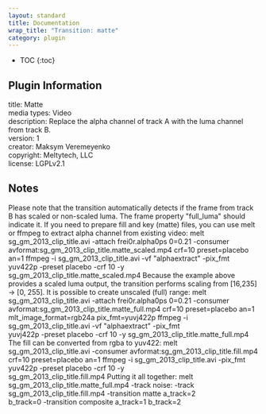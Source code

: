 ```yaml
---
layout: standard
title: Documentation
wrap_title: "Transition: matte"
category: plugin
---
```

* TOC
{:toc}

## Plugin Information

title: Matte  
media types:
Video  
description: Replace the alpha channel of track A with the luma channel from track B.  
version: 1  
creator: Maksym Veremeyenko  
copyright: Meltytech, LLC  
license: LGPLv2.1  

## Notes

Please note that the transition automatically detects if the frame
from track B has scaled or non-scaled luma. The frame property
&quot;full_luma&quot; should indicate it.
If you need to prepare fill and key (matte) files, you can use melt or
ffmpeg to extract alpha channel from existing video:
melt sg_gm_2013_clip_title.avi -attach frei0r.alpha0ps 0=0.21 -consumer \
  avformat:sg_gm_2013_clip_title.matte_scaled.mp4 crf=10 preset=placebo an=1
ffmpeg -i sg_gm_2013_clip_title.avi -vf &quot;alphaextract&quot; -pix_fmt \
  yuv422p -preset placebo -crf 10 -y sg_gm_2013_clip_title.matte_scaled.mp4
Because the example above provides a scaled luma output, the transition
performs scaling from [16,235] -&gt; [0, 255].
It is possible to create unscaled (full) range:
melt sg_gm_2013_clip_title.avi -attach frei0r.alpha0ps 0=0.21 -consumer \
  avformat:sg_gm_2013_clip_title.matte_full.mp4 crf=10 preset=placebo an=1 \
  mlt_image_format=rgb24a pix_fmt=yuvj422p
ffmpeg -i sg_gm_2013_clip_title.avi -vf &quot;alphaextract&quot; -pix_fmt \
  yuvj422p -preset placebo -crf 10 -y sg_gm_2013_clip_title.matte_full.mp4
The fill can be converted from rgba to yuv422:
melt sg_gm_2013_clip_title.avi -consumer avformat:sg_gm_2013_clip_title.fill.mp4 \
  crf=10 preset=placebo an=1
ffmpeg -i sg_gm_2013_clip_title.avi -pix_fmt yuv422p -preset placebo -crf 10 -y \
  sg_gm_2013_clip_title.fill.mp4
Putting it all together:
melt sg_gm_2013_clip_title.matte_full.mp4 -track noise: -track \
  sg_gm_2013_clip_title.fill.mp4 -transition matte a_track=2 \
  b_track=0 -transition composite a_track=1 b_track=2

